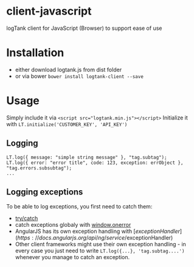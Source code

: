 # client-javascript
logTank client for JavaScript (Browser) to support ease of use

# Installation

- either download logtank.js from dist folder
- or via bower `bower install logtank-client --save`


# Usage

Simply include it via `<script src="logtank.min.js"></script>`
Initialize it with `LT.initialize('CUSTOMER_KEY', 'API_KEY')`

## Logging

    LT.log({ message: "simple string message" }, "tag.subtag");
    LT.log({ error: "error title", code: 123, exception: errObject }, "tag.errors.subsubtag");
    ...

## Logging exceptions

To be able to log exceptions, you first need to catch them:

- [try/catch](https://developer.mozilla.org/en-US/docs/Web/JavaScript/Reference/Statements/try...catch)
- catch exceptions globaly with [window.onerror](https://developer.mozilla.org/en-US/docs/Web/API/GlobalEventHandlers.onerror)
- AngularJS has its own exception handling with [$exceptionHandler](https://docs.angularjs.org/api/ng/service/$exceptionHandler)
- Other client frameworks might use their own exception handling - in every case you just need to write `LT.log({...}, 'tag.subtag....')` whenever you manage to catch an exception.